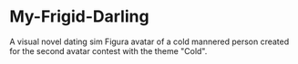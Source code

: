 # My-Frigid-Darling
 A visual novel dating sim Figura avatar of a cold mannered person created for the second avatar contest with the theme "Cold".

